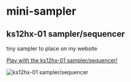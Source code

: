 # mini-sampler
## ks12hx-01 sampler/sequencer
tiny sampler to place on my website

[Play with the ks12hx-01 sampler/sequencer!](http://khalilstemmler.com/sampler/sampler.html)

![ks12hx-01 sampler/sequencer](http://i.imgur.com/my38NYh.png)
